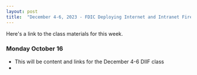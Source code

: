 ```yaml
---
layout: post
title:  "December 4-6, 2023 - FDIC Deploying Internet and Intranet Firewalls"
---
```


Here's a link to the class materials for this week.

### Monday October 16

- This will be content and links for the December 4-6 DIIF class
- 
